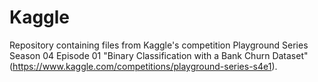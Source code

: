 # Kaggle
Repository containing files from Kaggle's competition Playground Series Season 04 Episode 01 "Binary Classification with a Bank Churn Dataset" (https://www.kaggle.com/competitions/playground-series-s4e1).
